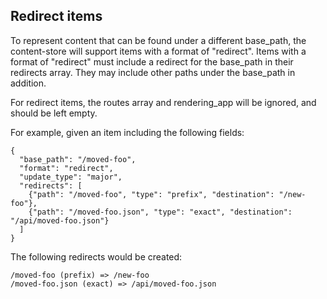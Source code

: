 ## Redirect items

To represent content that can be found under a different base_path, the content-store will support
items with a format of "redirect".  Items with a format of "redirect" must include a redirect for
the base_path in their redirects array.  They may include other paths under the base_path in addition.

For redirect items, the routes array and rendering_app will be ignored, and should be left empty.

For example, given an item including the following fields:

    {
      "base_path": "/moved-foo",
      "format": "redirect",
      "update_type": "major",
      "redirects": [
        {"path": "/moved-foo", "type": "prefix", "destination": "/new-foo"},
        {"path": "/moved-foo.json", "type": "exact", "destination": "/api/moved-foo.json"}
      ]
    }

The following redirects would be created:

    /moved-foo (prefix) => /new-foo
    /moved-foo.json (exact) => /api/moved-foo.json
